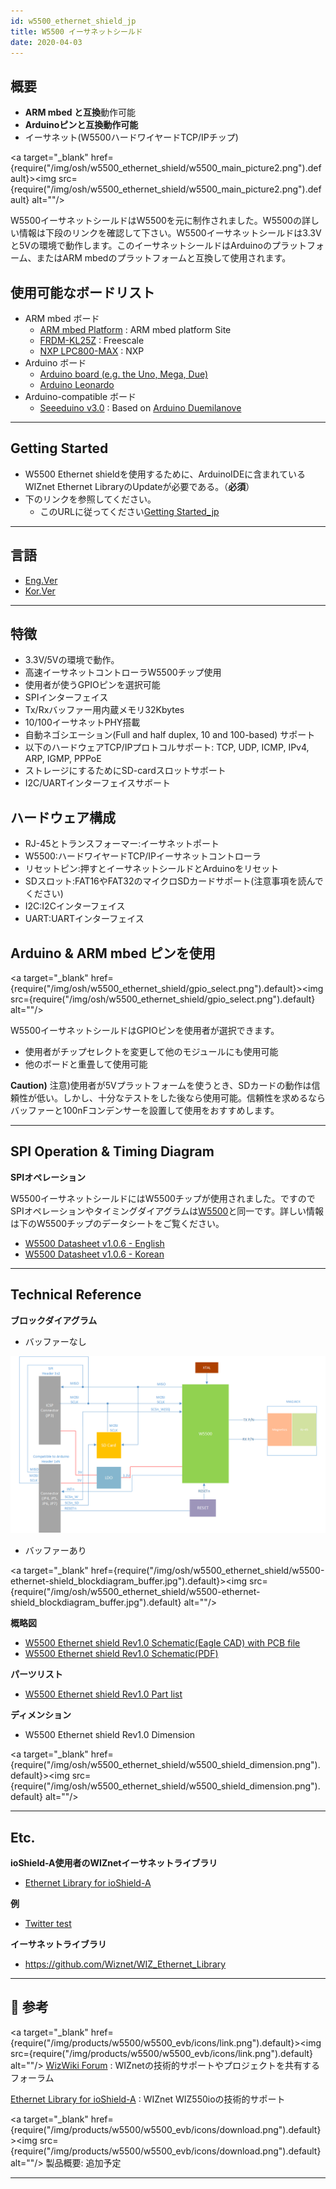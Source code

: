 ```yaml
---
id: w5500_ethernet_shield_jp
title: W5500 イーサネットシールド
date: 2020-04-03
---
```


## 概要

  - **ARM mbed と互換**動作可能
  - **Arduinoピンと互換動作可能**
  - イーサネット(W5500ハードワイヤードTCP/IPチップ)

<a target="_blank" href={require("/img/osh/w5500_ethernet_shield/w5500_main_picture2.png").default}><img src={require("/img/osh/w5500_ethernet_shield/w5500_main_picture2.png").default} alt=""/></a>

W5500イーサネットシールドはW5500を元に制作されました。W5500の詳しい情報は下段のリンクを確認して下さい。W5500イーサネットシールドは3.3Vと5Vの環境で動作します。このイーサネットシールドはArduinoのプラットフォーム、またはARM
mbedのプラットフォームと互換して使用されます。

## 使用可能なボードリスト

  - ARM mbed ボード
      - [ARM mbed Platform](http://developer.mbed.org/platforms/) : ARM
        mbed platform Site
      - [FRDM-KL25Z](http://developer.mbed.org/platforms/) : Freescale
      - [NXP
        LPC800-MAX](http://developer.mbed.org/platforms/NXP-LPC800-MAX/)
        : NXP
  - Arduino ボード
      - [Arduino board (e.g. the Uno, Mega,
        Due)](http://www.arduino.cc/en/Main/Products)
      - [Arduino
        Leonardo](http://arduino.cc/en/Main/ArduinoBoardLeonardo)
  - Arduino-compatible ボード
      - [Seeeduino v3.0](http://www.seeedstudio.com/wiki/Seeeduino_v3.0)
        : Based on [Arduino
        Duemilanove](http://arduino.cc/en/Main/ArduinoBoardDuemilanove)

-----

## Getting Started

  -  W5500 Ethernet shieldを使用するために、ArduinoIDEに含まれているWIZnet Ethernet
    LibraryのUpdateが必要である。（**必須**）
  - 下のリンクを参照してください。
      - このURLに従ってください[Getting
        Started\_jp](getting_started_arduino_jp)

-----

## 言語

  - [Eng.Ver](w5500_ethernet_shield)
  - [Kor.Ver](w5500_ethernet_shield_kor)

-----

## 特徴

  - 3.3V/5Vの環境で動作。 
  - 高速イーサネットコントローラW5500チップ使用
  - 使用者が使うGPIOピンを選択可能
  - SPIインターフェイス
  - Tx/Rxバッファー用内蔵メモリ32Kbytes
  - 10/100イーサネットPHY搭載
  - 自動ネゴシエーション(Full and half duplex, 10 and 100-based) サポート
  - 以下のハードウェアTCP/IPプロトコルサポート: TCP, UDP, ICMP, IPv4, ARP, IGMP, PPPoE
  - ストレージにするためにSD-cardスロットサボート
  - I2C/UARTインターフェイスサボート

## ハードウェア構成

  - RJ-45とトランスフォーマー:イーサネットポート
  - W5500:ハードワイヤードTCP/IPイーサネットコントローラ
  - リセットピン:押すとイーサネットシールドとArduinoをリセット
  - SDスロット:FAT16やFAT32のマイクロSDカードサポート(注意事項を読んでください)
  - I2C:I2Cインターフェイス
  - UART:UARTインターフェイス

## Arduino & ARM mbed ピンを使用

<a target="_blank" href={require("/img/osh/w5500_ethernet_shield/gpio_select.png").default}><img src={require("/img/osh/w5500_ethernet_shield/gpio_select.png").default} alt=""/></a>

W5500イーサネットシールドはGPIOピンを使用者が選択できます。

  - 使用者がチップセレクトを変更して他のモジュールにも使用可能
  - 他のボードと重畳して使用可能

**Caution)**
注意)使用者が5Vプラットフォームを使うとき、SDカードの動作は信頼性が低い。しかし、十分なテストをした後なら使用可能。信頼性を求めるならバッファーと100nFコンデンサーを設置して使用をおすすめします。

-----

## SPI Operation & Timing Diagram

**SPIオペレーション**

W5500イーサネットシールドにはW5500チップが使用されました。ですのでSPIオペレーションやタイミングダイアグラムは[W5500](../iEthernet/W5500/overview)と同一です。詳しい情報は下のW5500チップのデータシートをご覧ください。

  - <a href="/img/products/w5500/w5500_ds_v106e_141230.pdf" target="_blank">W5500 Datasheet v1.0.6 - English</a>
  - <a href="/img/products/w5500/w5500_ds_v106k_141230.pdf" target="_blank">W5500 Datasheet v1.0.6 - Korean</a>

-----

## Technical Reference

**ブロックダイアグラム**

  - バッファーなし

![](/img/osh/w5500_ethernet_shield/w5500-ethernet-shield_blockdiagram.gif)

  - バッファーあり

<a target="_blank" href={require("/img/osh/w5500_ethernet_shield/w5500-ethernet-shield_blockdiagram_buffer.jpg").default}><img src={require("/img/osh/w5500_ethernet_shield/w5500-ethernet-shield_blockdiagram_buffer.jpg").default} alt=""/></a>

**概略図**

  - <a href="/img/osh/w5500_ethernet_shield/w5500_ethernet_shield_v10_sch_zip.zip" target="_blank">W5500 Ethernet shield Rev1.0 Schematic(Eagle CAD) with PCB file</a>
  - <a href="/img/osh/w5500_ethernet_shield/w5500_ethernet_shield_v10_sch.pdf" target="_blank">W5500 Ethernet shield Rev1.0 Schematic(PDF)</a>

**パーツリスト**

  - [W5500 Ethernet shield Rev1.0 Part list](/img/osh/w5500_ethernet_shield/w5500_ethernet_shield_v1.0_pl_150414.xlsx)

**ディメンション**

  - W5500 Ethernet shield Rev1.0 Dimension

<a target="_blank" href={require("/img/osh/w5500_ethernet_shield/w5500_shield_dimension.png").default}><img src={require("/img/osh/w5500_ethernet_shield/w5500_shield_dimension.png").default} alt=""/></a>

-----

## Etc.

**ioShield-A使用者のWIZnetイーサネットライブラリ**

  - [Ethernet Library for ioShield-A](ethernet_library_for_ioShield_A)

**例**

  - [Twitter test](twitter_test)

**イーサネットライブラリ**

  - <https://github.com/Wiznet/WIZ_Ethernet_Library>

-----

##  参考

<a target="_blank" href={require("/img/products/w5500/w5500_evb/icons/link.png").default}><img src={require("/img/products/w5500/w5500_evb/icons/link.png").default} alt=""/></a> [WizWiki
Forum](https://forum.wiznet.io/) : WIZnetの技術的サポートやプロジェクトを共有するフォーラム

[Ethernet Library for ioShield-A](ethernet_library_for_ioShield_A) : WIZnet
WIZ550ioの技術的サポート

<!--<http://wizwiki.net/jp> : WIZnet 日本ブログ-->

<a target="_blank" href={require("/img/products/w5500/w5500_evb/icons/download.png").default}><img src={require("/img/products/w5500/w5500_evb/icons/download.png").default} alt=""/></a> 製品概要: 追加予定

-----